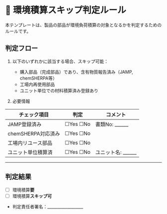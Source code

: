 # 🌱 環境積算スキップ判定ルール

本テンプレートは、製品の部品が環境負荷積算の対象となるかを判定するためのルールです。

## 判定フロー

1. 以下のいずれかに該当する場合、スキップ可能：
   - 購入部品（完成部品）であり、含有物質報告済み（JAMP, chemSHERPA等）
   - 工場内再使用部品
   - ユニット単位での材料積算済み登録あり

2. 必要情報

| チェック項目 | 判定 | コメント |
|--------------|------|----------|
| JAMP登録済み | ☐Yes ☐No | 書類No: ______ |
| chemSHERPA対応済み | ☐Yes ☐No |  |
| 工場内リユース部品 | ☐Yes ☐No |  |
| ユニット単位積算済 | ☐Yes ☐No | ユニット名: ______ |

---

## 判定結果

- [ ] 環境積算**要**
- [ ] 環境積算**スキップ可**
- 判定責任者署名：__________________
